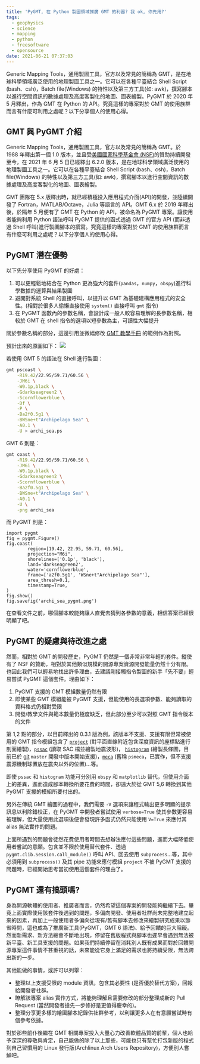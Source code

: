 ```yaml
---
title: 'PyGMT, 在 Python 製圖領域推廣 GMT 的利器? 我 ok, 你先用?'
tags:
  - geophysics
  - science
  - mapping
  - python
  - freesoftware
  - opensource
date: 2021-06-21 07:37:03
---
```



Generic Mapping Tools，通用製圖工具，官方以及常見的簡稱為 GMT，是在地球科學領域廣泛使用的地理製圖工具之一。它可以在各種平臺結合 Shell Script (bash、csh)，Batch file(Windows) 的特性以及第三方工具(如: awk)，撰寫腳本以進行空間資訊的數據處理及高度客製化的地圖、圖表繪製。PyGMT 於 2020 年 5 月釋出，作為 GMT 在 Python 的 API。究竟這樣的專案對於 GMT 的使用族群而言有什麼可利用之處呢？以下分享個人的使用心得。

<!--more-->

## GMT 與 PyGMT 介紹

Generic Mapping Tools，通用製圖工具，官方以及常見的簡稱為 GMT。於 1988 年釋出第一個 1.0 版本，並且受[美國國家科學基金會 (NSF)](http://www.nsf.gov/)的贊助持續開發至今，在 2021 年 6 月 5 日已經釋出 6.2.0 版本，是在地球科學領域廣泛使用的地理製圖工具之一。它可以在各種平臺結合 Shell Script (bash、csh)，Batch file(Windows) 的特性以及第三方工具(如: awk)，撰寫腳本以進行空間資訊的數據處理及高度客製化的地圖、圖表繪製。

GMT 團隊在 5.x 版釋出時，就已經積極投入應用程式介面(API)的開發，並陸續開發了 Fortran，MATLAB/Octave，Julia 等語言的 API。GMT 6.x 於 2019 年釋出後，於隔年 5 月便有了 GMT 在 Python 的 API，被命名為 PyGMT 專案。讓使用者能夠利用 Python 語法呼叫 PyGMT 提供的函式透過 GMT 的官方 API (而非透過 Shell 呼叫)進行製圖腳本的撰寫。究竟這樣的專案對於 GMT 的使用族群而言有什麼可利用之處呢？以下分享個人的使用心得。


## PyGMT 潛在優勢

以下先分享使用 PyGMT 的好處：
1. 可以更輕鬆地結合在 Python 更為強大的套件(`pandas`，`numpy`，`obspy`)進行科學數據的運算與結果製圖
2. 避開對系統 Shell 的直接呼叫，以提升以 GMT 為基礎建構應用程式的安全性。(相對於很多人偷懶直接使用 `system()` 直接呼叫 `gmt` 指令)
3. 在 PyGMT 函數內的參數名稱，會設計成一般人較容易理解的長參數名稱，相較於 GMT 在 shell 指令的選項以短參數為主，可讀性大幅提升

關於參數名稱的部分，這邊引用並微幅修改 [GMT 教學手冊](https://gmt-tutorials.org/making_first_map.html) 的範例作為對照。

預計出來的原圖如下：
![](https://gmt-tutorials.org/_images/making_first_map_gmt6_fig4.png)

若使用 GMT 5 的語法在 Shell 進行製圖：
```bash
gmt pscoast \
    -R19.42/22.95/59.71/60.56 \
    -JM6i \
    -W0.1p,black \
    -Gdarkseagreen2 \
    -Scornflowerblue \
    -Df \
    -P \
    -Ba2f0.5g1 \
    -BWSne+t"Archipelago Sea" \
    -A0.1 \
    -U > archi_sea.ps
```

GMT 6 則是：
```bash
gmt coast \
    -R19.42/22.95/59.71/60.56 \
    -JM6i \
    -W0.1p,black \
    -Gdarkseagreen2 \
    -Scornflowerblue \
    -Ba2f0.5g1 \
    -BWSne+t"Archipelago Sea" \
    -A0.1 \
    -U \
    -png archi_sea
```

而 PyGMT 則是：
```python3
import pygmt
fig = pygmt.Figure()
fig.coast(
        region=[19.42, 22.95, 59.71, 60.56],
        projection="M6i",
        shorelines=['0.1p', 'black'],
        land='darkseagreen2',
        water='cornflowerblue',
        frame=['a2f0.5g1', 'WSne+t"Archipelago Sea"'],
        area_thresh=0.1,
        timestamp=True,
)
fig.show()
fig.savefig('archi_sea_pygmt.png')
```

在查看文件之前，哪個腳本較能夠讓人直覺去猜到各參數的意義，相信答案已經很明顯了吧。


## PyGMT 的疑慮與待改進之處

然而，相對於 GMT 的開發歷史，PyGMT 仍然是一個非常非常年輕的套件。縱使有了 NSF 的贊助，相對於其他類似規模的開源專案資源開發能量仍然十分有限。也因此我們可以輕易地找出許多理由，去建議剛接觸指令製圖的新手「先不要」輕易嘗試 PyGMT 這個套件。理由如下：
1. PyGMT 支援的 GMT 模組數量仍然有限
2. 即使某些 GMT 模組能被 PyGMT 支援，但能使用的長選項參數、能夠讀取的資料格式仍相對受限
3. 開發/教學文件與範本數量仍極度缺乏，但此部分至少可以對照 GMT 指令版本的文件

第 1,2 點的部分，以目前釋出的 0.3.1 版為例，該版本不支援、支援有限但常被使用的 GMT 指令模組包含了 [`project`](https://docs.generic-mapping-tools.org/6.2/project.html) (對平面直線附近包含深度資訊的座標點進行剖面繪製)，[`pssac`](https://docs.generic-mapping-tools.org/6.2/supplements/seis/pssac.html) (讀取 SAC 檔並繪製地震波形)， [`histogram`](https://docs.generic-mapping-tools.org/6.2/histogram.html) (繪製長條圖，目前已於 [git](https://zh.wikipedia.org/zh-tw/Git) `master` 開發中版本開始支援)，[`meca`](https://docs.generic-mapping-tools.org/6.2/supplements/seis/meca.html) (舊稱 `psmeca`，已實作，但不支援震源機制球置放在震央以外的位置)...等。

即使 `pssac` 和 `histogram` 功能可分別用 `obspy` 和 `matplotlib` 替代，但使用介面上的差異，進而造成腳本轉換所要花費的時間，卻遠大於從 GMT 5,6 轉換到其他 PyGMT 支援的模組所要付出的。

另外在傳統 GMT 繪圖的過程中，我們需要 `-V` 選項來讓程式輸出更多明顯的提示訊息以利除錯校正，在 PyGMT 中開發者嘗試使用 `verbose=True` 使其參數更容易被理解，但大量使用此選項後便會發現許多函式仍然只能使用 `V=True` 來應付其 alias 無法實作的問題。

上面所遇到的問題會徒然花費使用者時間去想辦法應付這些問題，進而大幅降低使用者嘗試的意願。包含並不限於使用替代套件、透過 `pygmt.clib.Session.call_module()` 呼叫 API、回去使用 `subprocess`...等，其中必須用到 `subprocess()` 及其 pipe 功能來應付模組 `project` 不被 PyGMT 支援的問題時，已經開始思考當初使用這個套件的理由了。


## PyGMT 還有搞頭嗎?

身為開源軟體的使用者、推廣者而言，仍然希望這個專案的開發能夠繼續下去。畢竟上面實際使用該套件後遇到的問題，多偏向開發、使用者社群尚未完整地建立起來的因素，再加上一般使用者多偏向從現有/舊有腳本去修改來繪製研究成果以節省時間，這也成為了推廣新工具(PyGMT，GMT 6 語法)、給予回饋的巨大阻礙。然而新需求、新方法總會不斷地出現，停留在舊版程式與腳本也遲早會遇到無法被新平臺、新工具支援的問題。如果我們持續停留在消耗別人既有成果而對於回饋開源專案這件事情不甚重視的話，未來能從它身上滿足的需求也將持續受限，無法跨出新的一步。

其他能做的事情，或許可以列舉：
- 整理以上支援受限的 module 資訊，包含其必要性 (是否優於替代方案)，回報給開發者社群。
- 瞭解該專案 alias 實作方式，將能夠理解且需要修改的部分整理成新的 Pull Request (當然開發者搶先一步修好是更值得慶幸的)。
- 整理分享更多樣的繪圖腳本紀錄供社群參考，以利讓更多人在有意願嘗試時有個參考依據。

對於那些前仆後繼在 GMT 相關專案投入大量心力改善軟體品質的前輩，個人也給予深深的尊敬與肯定，自己能做的除了以上那些，可能也只有幫忙打包新版的程式到自己習慣用的 Linux 發行版(Archlinux Arch Users Repository)，方便別人嘗鮮吧。
